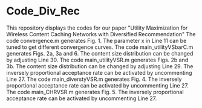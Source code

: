 # Code_Div_Rec
This repository displays the codes for our paper "Utility Maximization for Wireless Content Caching Networks with Diversified Recommendation"
The code convergence.m generates Fig. 1. The parameter x in Line 11 can be tuned to get different convergence curves.
The code main_utilityVSbarC.m generates Figs. 2a, 3a and 6. The content size distribution can be changed by adjusting Line 30.
The code main_utilityVSR.m generates Figs. 2b and 3b. The content size distribution can be changed by adjusting Line 29. The inversely proportional acceptance rate can be activated by uncommenting Line 27.
The code main_diverstyVSR.m generates Fig. 4. The inversely proportional acceptance rate can be activated by uncommenting Line 27.
The code main_CHRVSR.m generates Fig. 5. The inversely proportional acceptance rate can be activated by uncommenting Line 27.
